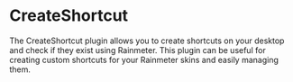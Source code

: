 # CreateShortcut
The CreateShortcut plugin allows you to create shortcuts on your desktop and check if they exist using Rainmeter. This plugin can be useful for creating custom shortcuts for your Rainmeter skins and easily managing them.

